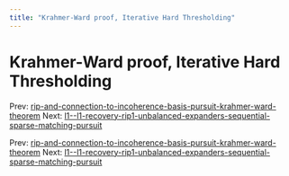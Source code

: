 ```yaml
---
title: "Krahmer-Ward proof, Iterative Hard Thresholding"
---
```


# Krahmer-Ward proof, Iterative Hard Thresholding

Prev: [rip-and-connection-to-incoherence-basis-pursuit-krahmer-ward-theorem](rip-and-connection-to-incoherence-basis-pursuit-krahmer-ward-theorem.md)
Next: [l1--l1-recovery-rip1-unbalanced-expanders-sequential-sparse-matching-pursuit](l1--l1-recovery-rip1-unbalanced-expanders-sequential-sparse-matching-pursuit.md)

Prev: [rip-and-connection-to-incoherence-basis-pursuit-krahmer-ward-theorem](rip-and-connection-to-incoherence-basis-pursuit-krahmer-ward-theorem.md)
Next: [l1--l1-recovery-rip1-unbalanced-expanders-sequential-sparse-matching-pursuit](l1--l1-recovery-rip1-unbalanced-expanders-sequential-sparse-matching-pursuit.md)
